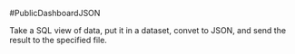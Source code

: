 #PublicDashboardJSON

Take a SQL view of data, put it in a dataset, convet to JSON, and send the result to the specified file.